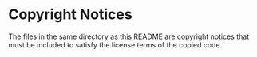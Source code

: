 # Copyright Notices

The files in the same directory as this README are copyright notices that must be included to satisfy the license terms of the copied code.